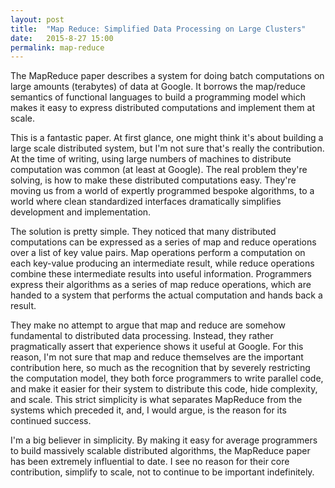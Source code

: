 ```yaml
---
layout: post
title:  "Map Reduce: Simplified Data Processing on Large Clusters"
date:   2015-8-27 15:00
permalink: map-reduce
---
```


The MapReduce paper describes a system for doing batch computations on large 
amounts (terabytes) of data  at Google.  It borrows the map/reduce semantics of
functional languages to build a programming model which makes it easy to
express distributed computations and implement them at scale.

This is a fantastic paper.  At first glance, one might think it's about
building a large scale distributed system, but I'm not sure that's really the
contribution.  At the time of writing, using large numbers of machines to
distribute computation was common (at least at Google).  The real problem
they're solving, is how to make these distributed computations easy.  They're
moving us from a world of expertly programmed bespoke algorithms, to a world
where clean standardized interfaces dramatically simplifies development and
implementation.

The solution is pretty simple.  They noticed that many distributed computations
can be expressed as a series of map and reduce operations over a list of key
value pairs.  Map operations perform a computation on each key-value producing
an intermediate result, while reduce operations combine these intermediate
results into useful information.  Programmers express their algorithms as a
series of map reduce operations, which are handed to a system that performs
the actual computation and hands back a result.

They make no attempt to argue that map and reduce are somehow fundamental to
distributed data processing.  Instead, they rather pragmatically assert that
experience shows it useful at Google.  For this reason, I'm not sure that map
and reduce themselves are the important contribution here, so much as the
recognition that by severely restricting the computation model, they both force
programmers to write parallel code, and make it easier for their system to
distribute this code, hide complexity, and scale.  This strict simplicity is
what separates MapReduce from the systems which preceded it, and, I would
argue, is the reason for its continued success.

I'm a big believer in simplicity.  By making it easy for average programmers to
build massively scalable distributed algorithms, the MapReduce paper has been
extremely influential to date.  I see no reason for their core contribution,
simplify to scale, not to continue to be important indefinitely. 
